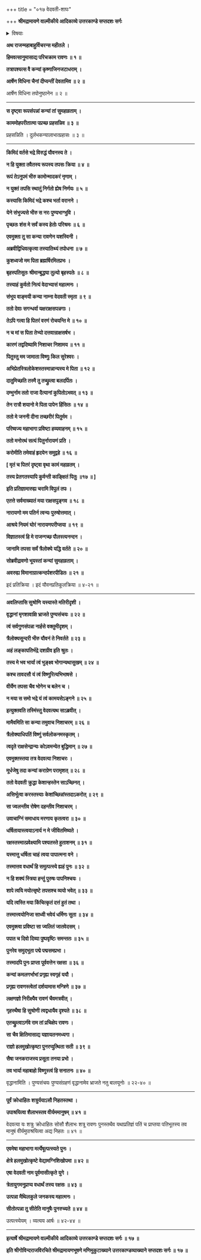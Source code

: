 +++
title = "०१७ वेदवती-शापः"

+++
**श्रीमद्रामायणे वाल्मीकीये आदिकाव्ये उत्तरकाण्डे सप्तदशः सर्गः**

<details><summary>विषयाः</summary>

कदाचन हिमवत्-सानौ तपस्यन्तीं वेदवतीं नाम  
कांचन काञ्चनप्रभां कन्याम् अवलोकितवता रावणेन  
तां प्रति तस्यास् तपः-प्रयोजनादिप्रश्नः ॥ १ ॥  
तथा स्वस्य श्रीनारायण-भार्या-भावस्य  
स्व-तपः-प्रयोजन-स्वाभिधानम् ॥ २ ॥  
रावणेन स्व-भार्यात्व-स्वीकरणं याचितया तया  
तद्-अनङ्गीकरणे  
रावणेन बलात् तत्-केश-पाश-परामर्शनम् ॥ ३ ॥  
तथा स्व-तपो-महिम्ना ऽसी-भूतेन-स्व-हस्तेन  
रावण-कर-परामृष्ट--स्व-केश-पाश-च्छेदन-पूर्वकं  
तं प्रति जन्मान्तरे स्वस्य तद्-वध-हेतू-भवन-प्रतिज्ञान-पूर्वकम् अग्नौ प्रवेशनम् ॥ ४ ॥  
अगस्त्येन रामं प्रति  
तस्या एव पुनः सीतात्वेन प्रादुर्भावाभिधानम् ॥ ५ ॥
</details>

**अथ राजन्महाबाहुर्विचरन्स महीतले ।**

**हिमवत्सानुमासाद्य परिचक्राम रावणः ॥ १ ॥**

**तत्रापश्यत्स वै कन्यां कृष्णाजिनजटाधराम् ।**

**आर्षेण विधिना चैनां दीप्यन्तीं देवतामिव ॥ २ ॥**

आर्षेण विधिना तपोनुष्ठानेन ॥ २ ॥

****

**स दृष्ट्वा रूपसंपन्नां कन्यां तां सुमहाव्रताम् ।**

**काममोहपरीतात्मा पप्रच्छ प्रहसन्निव ॥ ३ ॥**

प्रहसन्निति । दुर्लभकन्यालाभात्प्रहासः ॥ ३ ॥

****

**किमिदं वर्तसे भद्रे विरुद्धं यौवनस्य ते ।**

**न हि युक्ता तवैतस्य रूपस्य तपसः क्रिया ॥ ४ ॥**

**रूपं तेऽनुपमं भीरु कामोन्मादकरं नृणाम् ।**

**न युक्तं तपसि स्थातुं निर्गतो ह्येष निर्णयः ॥ ५ ॥**

**कस्यासि किमिदं भद्रे कश्च भर्ता वरानने ।**

**येने संभुज्यसे भीरु स नरः पुण्यभाग्भुवि ।**

**पृच्छतः शंस मे सर्वं कस्य हेतोः परिश्रमः ॥ ६ ॥**

**एवमुक्ता तु सा कन्या रावणेन यशस्विनी ।**

**अब्रवीद्विधिवत्कृत्वा तस्यातिथ्यं तपोधना ॥ ७ ॥**

**कुशध्वजो मम पिता ब्रह्मर्षिरमितप्रभः ।**

**बृहस्पतिसुतः श्रीमान्बुद्ध्या तुल्यो बृहस्पतेः ॥ ८ ॥**

**तस्याहं कुर्वतो नित्यं वेदाभ्यासं महात्मनः ।**

**संभूय वाङ्मयी कन्या नाम्ना वेदवती स्मृता ॥ ९ ॥**

**ततो देवाः सगन्धर्वा यक्षराक्षसपन्नगाः ।**

**तेऽपि गत्वा हि पितरं वरणं रोचयन्ति मे ॥ १० ॥**

**न च मां स पिता तेभ्यो दत्तवान्राक्षसर्षभ ।**

**कारणं तद्वदिष्यामि निशाचर निशामय ॥ ११ ॥**

**पितुस्तु मम जामाता विष्णुः किल सुरेश्वरः ।**

**अभिप्रेतस्त्रिलोकेशस्तस्मान्नान्यस्य मे पिता ॥ १२ ॥**

**दातुमिच्छति तस्मै तु तच्छ्रुत्वा बलदर्पितः ।**

**दम्भुर्नाम ततो राजा दैत्यानां कुपितोऽभवत् ॥ १३ ॥**

**तेन रात्रौ शयानो मे पिता पापेन हिंसितः ॥ १४ ॥**

**ततो मे जननी दीना तच्छरीरं पितुर्मम ।**

**परिष्वज्य महाभागा प्रविष्टा हव्यवाहनम् ॥ १५ ॥**

**ततो मनोरथं सत्यं पितुर्नारायणं प्रति ।**

**करोमीति तमेवाहं हृदयेन समुद्वहे ॥ १६ ॥**

**\[ मृतं च पितरं दृष्ट्वा वृथा कामं महाव्रतम् ।**

**तस्य प्रेतगतस्यापि कुर्वन्ती काङ्क्षितं पितुः ॥१७ ॥ \]**

**इति प्रतिज्ञामारुह्य चरामि विपुलं तपः ।**

**एतत्ते सर्वमाख्यातं मया राक्षसपुङ्गव ॥ १८ ॥**

**नारायणो मम पतिर्न त्वन्यः पुरुषोत्तमात् ।**

**आश्रये नियमं घोरं नारायणपरीप्सया ॥ १९ ॥**

**विज्ञातस्त्वं हि मे राजन्गच्छ पौलस्त्यनन्दन ।**

**जानामि तपसा सर्वं त्रैलोक्ये यद्धि वर्तते ॥ २० ॥**

**सोब्रवीद्रावणो भूयस्तां कन्यां सुमहाव्रताम् ।**

**अवरुह्य विमानाग्रात्कन्दर्पशरपीडितः ॥ २१ ॥**

इदं प्रतिक्रिया । इदं यौवनप्रतिकूलक्रिया ॥ ४-२१ ॥

****

**अवलिप्तासि सुश्रोणि यस्यास्ते मतिरीदृशी ।**

**वृद्धानां मृगशावाक्षि भ्राजते पुण्यसंचयः ॥ २२ ॥**

**त्वं सर्वगुणसंपन्ना नार्हसे वक्तुमीदृशम् ।**

**त्रैलोक्यसुन्दरी भीरु यौवनं ते निवर्तते ॥ २३ ॥**

**अहं लङ्कापतिर्भद्रे दशग्रीव इति श्रुतः ।**

**तस्य मे भव भार्या त्वं भुङ्क्ष्व भोगान्यथासुखम् ॥ २४ ॥**

**कश्च तावदसौ यं त्वं विष्णुरित्यभिभाषसे ।**

**वीर्येण तपसा चैव भोगेन च बलेन च ।**

**न मया स समो भद्रे यं त्वं कामयसेऽङ्गने ॥ २५ ॥**

**इत्युक्तवति तस्मिंस्तु वेदवत्यथ साऽब्रवीत् ।**

**मामैवमिति सा कन्या तमुवाच निशाचरम् ॥ २६ ॥**

**त्रैलोक्याधिपतिं विष्णुं सर्वलोकनमस्कृतम् ।**

**त्वदृते राक्षसेन्द्रान्यः कोऽवमन्येत बुद्धिमान् ॥ २७ ॥**

**एवमुक्तस्तया तत्र वेदवत्या निशाचरः ।**

**मूर्धजेषु तदा कन्यां कराग्रेण परामृशत् ॥ २८ ॥**

**ततो वेदवती क्रुद्धा केशान्हस्तेन साऽच्छिनत् ।**

**असिर्भूत्वा करस्तस्याः केशांच्छिन्नांस्तदाऽकरोत् ॥ २९ ॥**

**सा ज्वलन्तीव रोषेण दहन्तीव निशाचरम् ।**

**उवाचाग्निं समाधाय मरणाय कृतत्वरा ॥ ३० ॥**

**धर्षितायास्त्वयाऽनार्य न मे जीवितमिष्यते ।**

**रक्षस्तस्मात्प्रवेक्ष्यामि पश्यतस्ते हुताशनम् ॥ ३१ ॥**

**यस्मात्तु धर्षिता चाहं त्वया पापात्मना वने ।**

**तस्मात्तव वधार्थं हि समुत्पत्स्ये ह्यहं पुनः ॥ ३२ ॥**

**न हि शक्यं स्त्रिया हन्तुं पुरुषः पापनिश्चयः ।**

**शापे त्वयि मयोत्सृष्टे तपसश्च व्ययो भवेत् ॥ ३३ ॥**

**यदि त्वस्ति मया किंचित्कृतं दत्तं हुतं तथा ।**

**तस्मात्त्वयोनिजा साध्वी भवेयं धर्मिणः सुता ॥ ३४ ॥**

**एवमुक्त्वा प्रविष्टा सा ज्वलितं जातवेदसम् ।**

**पपात च दिवो दिव्या पुष्पवृष्टिः समन्ततः ॥ ३५ ॥**

**पुनरेव समुद्भूता पद्मे पद्मसमप्रभा ।**

**तस्मादपि पुनः प्राप्ता पूर्ववत्तेन रक्षसा ॥ ३६ ॥**

**कन्यां कमलगर्भाभां प्रगृह्य स्वगृहं ययौ ।**

**प्रगृह्य रावणस्त्वेतां दर्शयामास मन्त्रिणे ॥ ३७ ॥**

**लक्षणज्ञो निरीक्ष्यैव रावणं चैवमत्रवीत् ।**

**गृहस्थैषा हि सुश्रोणी त्वद्वधायैव दृश्यते ॥ ३८ ॥**

**एतच्छ्रुत्वाऽर्णवे राम तां प्रचिक्षेप रावणः ।**

**सा चैव क्षितिमासाद्य यज्ञायतनमध्यगा ।**

**राज्ञो हलमुखोत्कृष्टा पुनरप्युत्थिता सती ॥ ३९ ॥**

**सैषा जनकराजस्य प्रसूता तनया प्रभो ।**

**तव भार्या महाबाहो विष्णुस्त्वं हि सनातनः ॥ ४० ॥**

वृद्धानामिति । पुण्यसंचयः पुण्यसंग्रहणं वृद्धानामेव भ्राजते नतु बालयूनोः ॥ २२-४० ॥

****

**पूर्वं क्रोधाहितः शत्रुर्ययाऽसौ निहतस्तथा ।**

**उपाश्रयित्वा शैलाभस्तव वीर्यममानुषम् ॥ ४१ ॥**

वेदवत्या यः शत्रुः क्रोधाहितः सोसौ शैलाभः शत्रू रावणः पुनस्तथैव यथाप्रतिज्ञं पतिं च प्राप्तया पतिभूतस्य तव मानुषं वीर्यमुपाश्रयित्वा अद्य निहतः ॥ ४१ ॥

****

**एवमेषा महाभागा मर्त्येषूत्पत्स्यते पुनः ।**

**क्षेत्रे हलमुखोत्कृष्टे वेद्यामग्निशिखोपमा ॥ ४२ ॥**

**एषा वेदवती नाम पूर्वमासीत्कृते युगे ।**

**त्रेतायुगमनुप्राप्य वधार्थं तस्य रक्षसः ॥ ४३ ॥**

**उत्पन्ना मैथिलकुले जनकस्य महात्मनः ।**

**सीतोत्पन्ना तु सीतेति मानुषैः पुनरुच्यते ॥ ४४ ॥**

उत्पत्स्येयम् । व्यत्यय आर्षः ॥ ४२-४४ ॥

****

**इत्यार्षे श्रीमद्रामायणे वाल्मीकीये आदिकाव्ये उत्तरकाण्डे सप्तदशः सर्गः ॥ १७ ॥**

**इति श्रीगोविन्दराजविरचिते श्रीमद्रामायणभूषणे मणिमुकुटाख्याने उत्तरकाण्डव्याख्याने सप्तदशः सर्गः ॥ १७ ॥**
